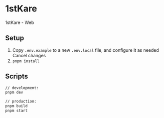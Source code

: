 # 1stKare

1stKare -  Web

## Setup

1. Copy `.env.example` to a new `.env.local` file, and configure it as needed
Cancel changes
2. `pnpm install`

## Scripts

```bash
// development:
pnpm dev

// production:
pnpm build
pnpm start
```
